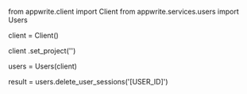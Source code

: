 from appwrite.client import Client
from appwrite.services.users import Users

client = Client()

client
    .set_project('')

users = Users(client)

result = users.delete_user_sessions('[USER_ID]')
